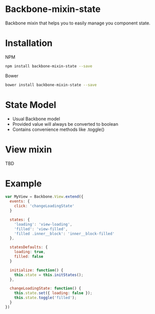# Backbone-mixin-state
Backbone mixin that helps you to easily manage you component state.

# Installation
NPM
```sh
npm install backbone-mixin-state --save
```

Bower
```sh
bower install backbone-mixin-state --save
```

# State Model

* Usual Backbone model
* Provided value will always be converted to boolean
* Contains convenience methods like .toggle()

# View mixin
TBD

# Example
```js
var MyView = Backbone.View.extend({
  events: {
    click: 'changeLoadingState'
  }

  states: {
    'loading': 'view-loading',
    'filled': 'view-filled',
    'filled .inner__block': 'inner__block-filled'
  },

  statesDefaults: {
    loading: true,
    filled: false
  }

  initialize: function() {
    this.state = this.initStates();
  },

  changeLoadingState: function() {
    this.state.set({ loading: false });
    this.state.toggle('filled');
  }
})
```
